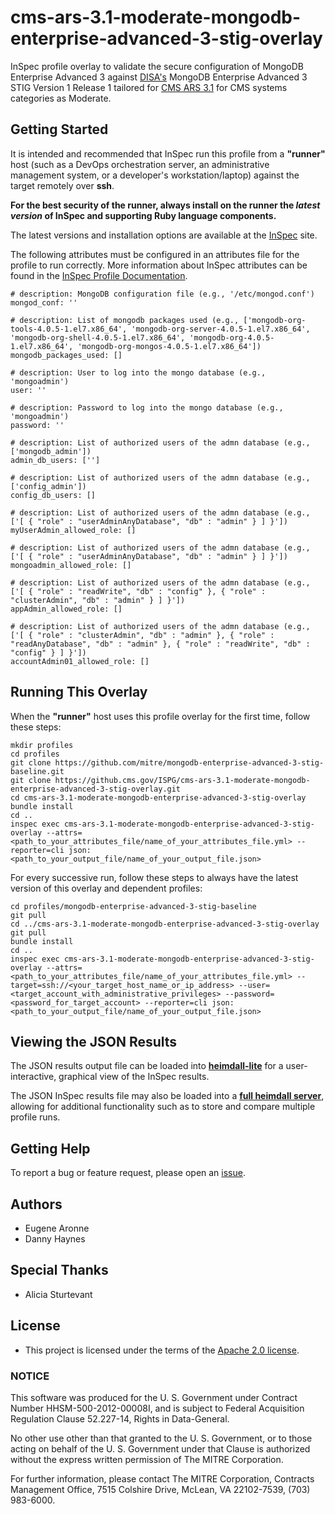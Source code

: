 # cms-ars-3.1-moderate-mongodb-enterprise-advanced-3-stig-overlay

InSpec profile overlay to validate the secure configuration of MongoDB Enterprise Advanced 3 against [DISA's](https://iase.disa.mil/stigs/Pages/index.aspx) MongoDB Enterprise Advanced 3 STIG Version 1 Release 1 tailored for [CMS ARS 3.1](https://www.cms.gov/Research-Statistics-Data-and-Systems/CMS-Information-Technology/InformationSecurity/Info-Security-Library-Items/ARS-31-Publication.html) for CMS systems categories as Moderate.

## Getting Started

It is intended and recommended that InSpec run this profile from a __"runner"__ host (such as a DevOps orchestration server, an administrative management system, or a developer's workstation/laptop) against the target remotely over __ssh__.

__For the best security of the runner, always install on the runner the _latest version_ of InSpec and supporting Ruby language components.__ 

The latest versions and installation options are available at the [InSpec](http://inspec.io/) site.

The following attributes must be configured in an attributes file for the profile to run correctly. More information about InSpec attributes can be found in the [InSpec Profile Documentation](https://www.inspec.io/docs/reference/profiles/).

```
# description: MongoDB configuration file (e.g., '/etc/mongod.conf')
mongod_conf: ''

# description: List of mongodb packages used (e.g., ['mongodb-org-tools-4.0.5-1.el7.x86_64', 'mongodb-org-server-4.0.5-1.el7.x86_64', 'mongodb-org-shell-4.0.5-1.el7.x86_64', 'mongodb-org-4.0.5-1.el7.x86_64', 'mongodb-org-mongos-4.0.5-1.el7.x86_64'])
mongodb_packages_used: []
  
# description: User to log into the mongo database (e.g., 'mongoadmin')
user: ''

# description: Password to log into the mongo database (e.g., 'mongoadmin')
password: ''

# description: List of authorized users of the admn database (e.g., ['mongodb_admin'])
admin_db_users: ['']

# description: List of authorized users of the admn database (e.g., ['config_admin'])
config_db_users: []

# description: List of authorized users of the admn database (e.g., ['[ { "role" : "userAdminAnyDatabase", "db" : "admin" } ] }'])
myUserAdmin_allowed_role: []

# description: List of authorized users of the admn database (e.g., ['[ { "role" : "userAdminAnyDatabase", "db" : "admin" } ] }'])
mongoadmin_allowed_role: []

# description: List of authorized users of the admn database (e.g., ['[ { "role" : "readWrite", "db" : "config" }, { "role" : "clusterAdmin", "db" : "admin" } ] }'])
appAdmin_allowed_role: []

# description: List of authorized users of the admn database (e.g., ['[ { "role" : "clusterAdmin", "db" : "admin" }, { "role" : "readAnyDatabase", "db" : "admin" }, { "role" : "readWrite", "db" : "config" } ] }'])
accountAdmin01_allowed_role: []
```

## Running This Overlay
When the __"runner"__ host uses this profile overlay for the first time, follow these steps: 

```
mkdir profiles
cd profiles
git clone https://github.com/mitre/mongodb-enterprise-advanced-3-stig-baseline.git
git clone https://github.cms.gov/ISPG/cms-ars-3.1-moderate-mongodb-enterprise-advanced-3-stig-overlay.git
cd cms-ars-3.1-moderate-mongodb-enterprise-advanced-3-stig-overlay
bundle install
cd ..
inspec exec cms-ars-3.1-moderate-mongodb-enterprise-advanced-3-stig-overlay --attrs=<path_to_your_attributes_file/name_of_your_attributes_file.yml> --reporter=cli json:<path_to_your_output_file/name_of_your_output_file.json>
```

For every successive run, follow these steps to always have the latest version of this overlay and dependent profiles:

```
cd profiles/mongodb-enterprise-advanced-3-stig-baseline
git pull
cd ../cms-ars-3.1-moderate-mongodb-enterprise-advanced-3-stig-overlay
git pull
bundle install
cd ..
inspec exec cms-ars-3.1-moderate-mongodb-enterprise-advanced-3-stig-overlay --attrs=<path_to_your_attributes_file/name_of_your_attributes_file.yml> --target=ssh://<your_target_host_name_or_ip_address> --user=<target_account_with_administrative_privileges> --password=<password_for_target_account> --reporter=cli json:<path_to_your_output_file/name_of_your_output_file.json>
```

## Viewing the JSON Results

The JSON results output file can be loaded into __[heimdall-lite](https://mitre.github.io/heimdall-lite/)__ for a user-interactive, graphical view of the InSpec results. 

The JSON InSpec results file may also be loaded into a __[full heimdall server](https://github.com/mitre/heimdall)__, allowing for additional functionality such as to store and compare multiple profile runs.

## Getting Help
To report a bug or feature request, please open an [issue](https://github.cms.gov/ISPG/cms-ars-3.1-moderate-mongodb-enterprise-advanced-3-stig-overlay/issues/new).

## Authors
* Eugene Aronne
* Danny Haynes

## Special Thanks
* Alicia Sturtevant

## License
* This project is licensed under the terms of the [Apache 2.0 license](https://www.apache.org/licenses/LICENSE-2.0).

### NOTICE  

This software was produced for the U. S. Government under Contract Number HHSM-500-2012-00008I, and is subject to Federal Acquisition Regulation Clause 52.227-14, Rights in Data-General.  

No other use other than that granted to the U. S. Government, or to those acting on behalf of the U. S. Government under that Clause is authorized without the express written permission of The MITRE Corporation.

For further information, please contact The MITRE Corporation, Contracts Management Office, 7515 Colshire Drive, McLean, VA  22102-7539, (703) 983-6000.

